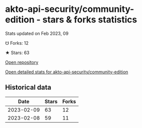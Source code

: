 # akto-api-security/community-edition - stars & forks statistics

Stats updated on Feb 2023, 09

☋ Forks: 12

★ Stars: 63

[Open repository](https://github.com/akto-api-security/community-edition)

[Open detailed stats for akto-api-security/community-edition](https://reviewgithub.com/rep/akto-api-security/community-edition)

## Historical data
| Date | Stars | Forks |
|------|-------|-------|
| 2023-02-09 | 63 | 12 | 
| 2023-02-08 | 59 | 11 | 


